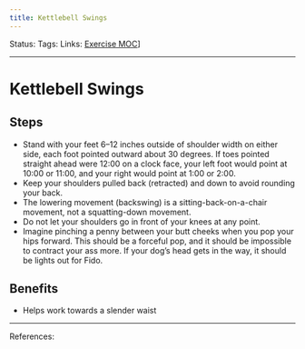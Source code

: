 ```yaml
---
title: Kettlebell Swings
---
```

Status:
Tags:
Links: [Exercise MOC](out/exercise-moc.md)]
___
# Kettlebell Swings
## Steps
- Stand with your feet 6–12 inches outside of shoulder width on either side, each foot pointed outward about 30 degrees. If toes pointed straight ahead were 12:00 on a clock face, your left foot would point at 10:00 or 11:00, and your right would point at 1:00 or 2:00.
- Keep your shoulders pulled back (retracted) and down to avoid rounding your back.
- The lowering movement (backswing) is a sitting-back-on-a-chair movement, not a squatting-down movement.
- Do not let your shoulders go in front of your knees at any point.
- Imagine pinching a penny between your butt cheeks when you pop your hips forward. This should be a forceful pop, and it should be impossible to contract your ass more. If your dog’s head gets in the way, it should be lights out for Fido.
## Benefits
- Helps work towards a slender waist
___
References: